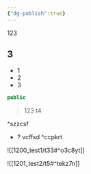 ```yaml
---
{"dg-publish":true}
---
```



123
## 3
- 1
- 2
- 3
```java title="xxx"
public 
```


> 123 t4

^szzcsf

- ? vcffsd ^ccpkrt

![[1200_test1/t33#^o3c8yt]]




![[1201_test2/t5#^tekz7n]]
